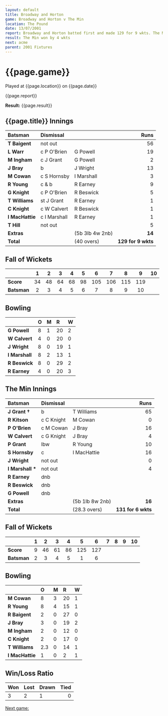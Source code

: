 ```yaml
---
layout: default
title: Broadway and Horton
game: Broadway and Horton v The Min
location: The Pound
date: 13/07/2001
report: Broadway and Horton batted first and made 129 for 9 wkts. The Min replied with 131 for 6 wkts
result: The Min won by 4 wkts
next: acme
parent: 2001 Fixtures
---
```


# {{page.game}}

Played at {{page.location}} on {{page.date}}

{{page.report}}

**Result:** {{page.result}}

## {{page.title}} Innings

| Batsman | Dismissal |  | Runs |
|:---|:---|---|---:|
| **T Baigent** | not out |  | 56 |
| **L Warr** | c P O'Brien | G Powell | 19 |
| **M Ingham** | c J Grant | G Powell | 2 |
| **J Bray** | b | J Wright | 13 |
| **M Cowan** | c S Hornsby | I Marshall | 3 |
| **R Young** | c & b | R Earney | 9 |
| **G Knight** | c P O'Brien | R Beswick | 5 |
| **T Williams** | st J Grant | R Earney | 1 |
| **C Knight** | c W Calvert | R Beswick | 1 |
| **I MacHattie** | c I Marshall | R Earney | 1 |
| **T Hill** | not out |  | 5 |
| **Extras** | | (5b 3lb 4w 2nb) | **14** |
| **Total** | | (40 overs) | ****129 for 9 wkts**** |

## Fall of Wickets

| | 1 | 2 | 3 | 4 | 5 | 6 | 7 | 8 | 9 | 10 |
|---|:---:|:---:|:---:|:---:|:---:|:---:|:---:|:---:|:---:|:---:|
| **Score** | 34 | 48 | 64 | 68 | 98 | 105 | 106 | 115 | 119 |  |
| **Batsman** | 2 | 3 | 4 | 5 | 6 | 7 | 8 | 9 | 10 |  |

## Bowling

| | O | M | R | W |
|---|:---|:---|:---|:---|
| **G Powell** | 8 | 1 | 20 | 2 |
| **W Calvert** | 4 | 0 | 20 | 0 |
| **J Wright** | 8 | 0 | 19 | 1 |
| **I Marshall** | 8 | 2 | 13 | 1 |
| **R Beswick** | 8 | 0 | 29 | 2 |
| **R Earney** | 4 | 0 | 20 | 3 |

## The Min Innings

| Batsman | Dismissal |  | Runs |
|:---|:---|---|---:|
| **J Grant &#8224;** | b | T Williams | 65 |
| **R Kitson** | c C Knight | M Cowan | 0 |
| **P O'Brien** | c M Cowan | J Bray | 16 |
| **W Calvert** | c G Knight | J Bray | 4 |
| **P Grant** | lbw | R Young | 10 |
| **S Hornsby** | c | I MacHattie | 16 |
| **J Wright** | not out |  | 0 |
| **I Marshall &#42;** | not out |  | 4 |
| **R Earney** | dnb |  |  |
| **R Beswick** | dnb |  |  |
| **G Powell** | dnb |  |  |
| **Extras** | | (5b 1lb 8w 2nb) | **16** |
| **Total** | | (28.3 overs) | ****131 for 6 wkts**** |

## Fall of Wickets

| | 1 | 2 | 3 | 4 | 5 | 6 | 7 | 8 | 9 | 10 |
|---|:---:|:---:|:---:|:---:|:---:|:---:|:---:|:---:|:---:|:---:|
| **Score** | 9 | 46 | 61 | 86 | 125 | 127 |  |  |  |  |
| **Batsman** | 2 | 3 | 4 | 5 | 1 | 6 |  |  |  |  |

## Bowling

| | O | M | R | W |
|---|:---|:---|:---|:---|
| **M Cowan** | 8 | 3 | 20 | 1 |
| **R Young** | 8 | 4 | 15 | 1 |
| **R Baigent** | 2 | 0 | 27 | 0 |
| **J Bray** | 3 | 0 | 19 | 2 |
| **M Ingham** | 2 | 0 | 12 | 0 |
| **C Knight** | 2 | 0 | 17 | 0 |
| **T Williams** | 2.3 | 0 | 14 | 1 |
| **I MacHattie** | 1 | 0 | 2 | 1 |

## Win/Loss Ratio

| Won | Lost | Drawn | Tied |
|:---|:---|:---|---:|
| 3 | 2 | 1 | 0 |

[Next game:]({{page.next}})